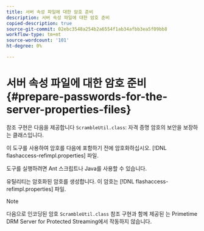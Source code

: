 ```yaml
---
title: 서버 속성 파일에 대한 암호 준비
description: 서버 속성 파일에 대한 암호 준비
copied-description: true
source-git-commit: 02ebc3548a254b2a6554f1ab34afbb3ea5f09bb8
workflow-type: tm+mt
source-wordcount: '101'
ht-degree: 0%

---
```


# 서버 속성 파일에 대한 암호 준비{#prepare-passwords-for-the-server-properties-files}

참조 구현은 다음을 제공합니다 `ScrambleUtil.class`: 자격 증명 암호의 보안을 보장하는 클래스입니다.

이 도구를 사용하여 암호를 다음에 포함하기 전에 암호화하십시오. [!DNL flashaccess-refimpl.properties] 파일.

도구를 실행하려면 Ant 스크립트나 Java를 사용할 수 있습니다.

유틸리티는 암호화된 암호를 생성합니다. 이 암호는 [!DNL flashaccess-refimpl.properties] 파일.

>[!NOTE]
>
>다음으로 인코딩된 암호 `ScrambleUtil.class` 참조 구현과 함께 제공된 는 Primetime DRM Server for Protected Streaming에서 작동하지 않습니다.
